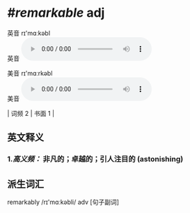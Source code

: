 # ***\#remarkable*** adj
英音 rɪ'mɑːkəbl  
英音
<audio src="./media/remarkable-B.aac" controls="controls"></audio>

美音 rɪ'mɑːrkəbl  
美音
<audio src="./media/remarkable.aac" controls="controls"></audio>



| 词频 2 | 书面 1 |  

英文释义
---
### 1.*高义频：* **非凡的；卓越的；引人注目的 (astonishing)**  


派生词汇
---
remarkably /rɪ'mɑːkəbli/ adv [句子副词]   

